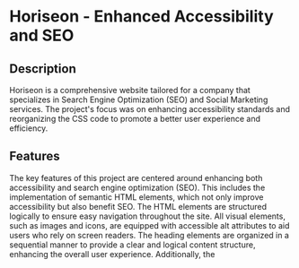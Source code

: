 # Horiseon - Enhanced Accessibility and SEO

  ## Description
  Horiseon is a comprehensive website tailored for a company that specializes in Search Engine Optimization (SEO) and Social Marketing services. The project's focus was on enhancing accessibility standards and reorganizing the CSS code to promote a better user experience and efficiency.

  ## Features
  The key features of this project are centered around enhancing both accessibility and search engine optimization (SEO). This includes the implementation of semantic HTML elements, which not only improve accessibility but also benefit SEO. The HTML elements are structured logically to ensure easy navigation throughout the site. All visual elements, such as images and icons, are equipped with accessible alt attributes to aid users who rely on screen readers. The heading elements are organized in a sequential manner to provide a clear and logical content structure, enhancing the overall user experience. Additionally, the <title> element of the webpage is crafted to be both concise and descriptive, further improving the user experience and SEO. To augment the clarity and maintainability of the project, the CSS code has been meticulously reorganized, complete with explanatory comments to guide future developers in understanding and modifying the code as needed.

  ## Technologies
  Technologies used in this project include HTML5 for structure, CSS3 for styling, and various web accessibility standards.

  ## Credits
  Credit goes to the original development team at Horiseon and all contributors who have worked on improving the website's accessibility and SEO.

  ## Installation
  To install this project, begin by cloning the repository to your local machine using the command git clone [https://github.com/georgeionite/Improved-Search-Engine-Horiseon]. Once the repository has been successfully cloned, navigate to the directory containing the cloned files. You can then open the index.html file in your preferred web browser to view the project. This simple process allows you to easily set up and explore the project on your own system.

  ## Usage
  To use this project, simply open the index.html file in a web browser. The website is structured for easy navigation and provides detailed information about Horiseon's SEO and Social Marketing services. Users can explore various sections to understand the company's offerings.

  ## Contribution
  Contributions to this project are highly encouraged and warmly welcomed! If you're interested in contributing, start by forking the repository to create your own copy. Once you have your forked version, proceed by creating a new branch specifically for your feature, using the command git checkout -b feature/YourFeature. After implementing your changes or additions to the project, commit them with a clear message, for example git commit -am 'Add some feature'. Following this, push your committed changes to your branch using git push origin feature/YourFeature. Finally, complete your contribution by opening a pull request in the original repository, where your changes can be reviewed and potentially merged into the main project.

  ## Test
  Currently, there are no specific test procedures implemented for this project. Any future tests and instructions will be added to the project documentation.

  ## License
  MIT
  
  Walk through video : https://app.screencastify.com/v3/watch/rBvPRqN5loT0601KkExS
